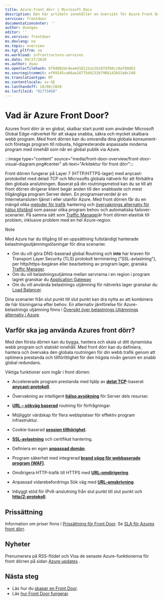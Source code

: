 ```yaml
---
title: Azure-front dörr | Microsoft Docs
description: Den här artikeln innehåller en översikt för Azure Front Door.
services: frontdoor
documentationcenter: ''
author: duongau
editor: ''
ms.service: frontdoor
ms.devlang: na
ms.topic: overview
ms.tgt_pltfrm: na
ms.workload: infrastructure-services
ms.date: 09/27/2020
ms.author: duau
ms.openlocfilehash: bf0d802dc4ea4d18122a12b107dfb0cc0af80d63
ms.sourcegitcommit: ef69245ca06aa16775d4232b790b142b53a0c248
ms.translationtype: MT
ms.contentlocale: sv-SE
ms.lasthandoff: 10/06/2020
ms.locfileid: "91773458"
---
```

# <a name="what-is-azure-front-door"></a>Vad är Azure Front Door?

Azures front dörr är en global, skalbar start punkt som använder Microsoft Global Edge-nätverket för att skapa snabba, säkra och mycket skalbara webb program. Med front dörren kan du omvandla dina globala konsument-och företags program till robusta, högpresterande anpassade moderna program med innehåll som når en global publik via Azure.

:::image type="content" source="media/front-door-overview/front-door-visual-diagram.png#center" alt-text="Arkitektur för front dörr":::

Front dörren fungerar på Layer 7 (HTTP/HTTPS-lager) med anycast-protokollet med delad TCP och Microsofts globala nätverk för att förbättra den globala anslutningen. Baserat på din routningsmetod kan du se till att front dörren dirigerar klient begär anden till den snabbaste och mest tillgängliga program Server delen. En programserverdel är en Internetansluten tjänst i eller utanför Azure. Med front dörren får du en mängd olika [metoder för trafik](front-door-routing-methods.md) hantering och [övervaknings alternativ för hälso tillstånd](front-door-health-probes.md) som passar olika program behov och automatiska failover-scenarier. På samma sätt som [Traffic Manager](../traffic-manager/traffic-manager-overview.md)är front dörren elastisk till problem, inklusive problem med en hel Azure-region.

>[!NOTE]
> Med Azure har du tillgång till en uppsättning fullständigt hanterade belastningsutjämningslösningar för dina scenarier. 
> * Om du vill göra DNS-baserad global Routning och **inte** har kraven för Transport Layer Security (TLS) protokoll terminering ("SSL-avlastning"), per http/https-begäran eller bearbetning av program lager, granska [Traffic Manager](../traffic-manager/traffic-manager-overview.md). 
> * Om du vill belastningsutjämna mellan servrarna i en region i program lagret granskar du [Application Gateway](../application-gateway/application-gateway-introduction.md)
> * Om du vill använda belastnings utjämning för nätverks lager granskar du [Load Balancer](../load-balancer/load-balancer-overview.md). 
> 
> Dina scenarier från slut punkt till slut punkt kan dra nytta av att kombinera de här lösningarna efter behov.
> En alternativ jämförelse för Azure-belastnings utjämning finns i [Översikt över belastnings Utjämnings alternativ i Azure](https://docs.microsoft.com/azure/architecture/guide/technology-choices/load-balancing-overview).

## <a name="why-use-azure-front-door"></a>Varför ska jag använda Azures front dörr?

Med den första dörren kan du bygga, hantera och skala ut ditt dynamiska webb program och statiskt innehåll. Med front dörr kan du definiera, hantera och övervaka den globala routningen för din webb trafik genom att optimera prestanda och tillförlitlighet för den högsta nivån genom en snabb global redundans.

Viktiga funktioner som ingår i front dörren:

* Accelererade program prestanda med hjälp av **[delat TCP](front-door-routing-architecture.md#splittcp)**-baserat **[anycast-protokoll](front-door-routing-architecture.md#anycast)**.

* Övervakning av intelligent **[hälso avsökning](front-door-health-probes.md)** för Server dels resurser.

*  **[URL – sökväg baserad](front-door-route-matching.md)** routning för förfrågningar.

* Möjliggör värdskap för flera webbplatser för effektiv program infrastruktur. 

* Cookie-baserad **[session tillhörighet](front-door-routing-methods.md#affinity)**.

* **[SSL-avlastning](front-door-custom-domain-https.md)** och certifikat hantering.

* Definiera en egen **[anpassad domän](front-door-custom-domain.md)**. 

* Program säkerhet med integrerad  **[brand vägg för webbaserade program (WAF)](../web-application-firewall/overview.md)**.

* Omdirigera HTTP-trafik till HTTPS med **[URL-omdirigering](front-door-url-redirect.md)**.

* Anpassad vidarebefordrings Sök väg med **[URL-omskrivning](front-door-url-rewrite.md)**.

* Inbyggt stöd för IPv6-anslutning från slut punkt till slut punkt och **[http/2-protokoll](front-door-http2.md)**.

## <a name="pricing"></a>Prissättning

Information om priser finns i [Prissättning för Front Door](https://azure.microsoft.com/pricing/details/frontdoor/). Se [SLA för Azures front dörr](https://azure.microsoft.com/en-us/support/legal/sla/frontdoor/v1_0/).

## <a name="whats-new"></a>Nyheter

Prenumerera på RSS-flödet och Visa de senaste Azure-funktionerna för front dörren på sidan [Azure updates](https://azure.microsoft.com/updates/?category=networking&query=Azure%20Front%20Door) .

## <a name="next-steps"></a>Nästa steg

- Läs hur du [skapar en Front Door](quickstart-create-front-door.md).
- Läs [hur Front Door fungerar](front-door-routing-architecture.md).
